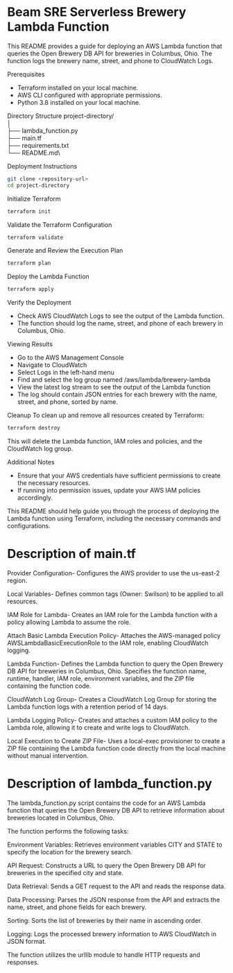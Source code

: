 # Beam SRE Serverless Brewery Lambda Function

This README provides a guide for deploying an AWS Lambda function that queries the Open Brewery DB API for breweries in Columbus, Ohio. The function logs the brewery name, street, and phone to CloudWatch Logs.

Prerequisites
- Terraform installed on your local machine.
- AWS CLI configured with appropriate permissions.
- Python 3.8 installed on your local machine.

Directory Structure
project-directory/\
│\
├── lambda_function.py\
├── main.tf\
├── requirements.txt\
└── README.md\


Deployment Instructions
```sh
git clone <repository-url>
cd project-directory
```
Initialize Terraform
```sh
terraform init
```
Validate the Terraform Configuration
```sh
terraform validate
```
Generate and Review the Execution Plan
```sh
terraform plan
```
Deploy the Lambda Function
```sh
terraform apply
```
Verify the Deployment

- Check AWS CloudWatch Logs to see the output of the Lambda function.
- The function should log the name, street, and phone of each brewery in Columbus, Ohio.

Viewing Results
- Go to the AWS Management Console
- Navigate to CloudWatch
- Select Logs in the left-hand menu
- Find and select the log group named /aws/lambda/brewery-lambda
- View the latest log stream to see the output of the Lambda function
- The log should contain JSON entries for each brewery with the name, street, and phone, sorted by name.

Cleanup
To clean up and remove all resources created by Terraform:

```sh
terraform destroy
```
This will delete the Lambda function, IAM roles and policies, and the CloudWatch log group.

Additional Notes
- Ensure that your AWS credentials have sufficient permissions to create the necessary resources.
- If running into permission issues, update your AWS IAM policies accordingly.

This README should help guide you through the process of deploying the Lambda function using Terraform, including the necessary commands and configurations.

# Description of main.tf

Provider Configuration-
Configures the AWS provider to use the us-east-2 region.

Local Variables-
Defines common tags (Owner: Swilson) to be applied to all resources.

IAM Role for Lambda-
Creates an IAM role for the Lambda function with a policy allowing Lambda to assume the role.

Attach Basic Lambda Execution Policy-
Attaches the AWS-managed policy AWSLambdaBasicExecutionRole to the IAM role, enabling CloudWatch logging.

Lambda Function-
Defines the Lambda function to query the Open Brewery DB API for breweries in Columbus, Ohio. Specifies the function name, runtime, handler, IAM role, environment variables, and the ZIP file containing the function code.

CloudWatch Log Group-
Creates a CloudWatch Log Group for storing the Lambda function logs with a retention period of 14 days.

Lambda Logging Policy-
Creates and attaches a custom IAM policy to the Lambda role, allowing it to create and write logs to CloudWatch.

Local Execution to Create ZIP File-
Uses a local-exec provisioner to create a ZIP file containing the Lambda function code directly from the local machine without manual intervention.

# Description of lambda_function.py

The lambda_function.py script contains the code for an AWS Lambda function that queries the Open Brewery DB API to retrieve information about breweries located in Columbus, Ohio. 

The function performs the following tasks: 

Environment Variables: Retrieves environment variables CITY and STATE to specify the location for the brewery search.

API Request: Constructs a URL to query the Open Brewery DB API for breweries in the specified city and state.

Data Retrieval: Sends a GET request to the API and reads the response data.

Data Processing: Parses the JSON response from the API and extracts the name, street, and phone fields for each brewery.

Sorting: Sorts the list of breweries by their name in ascending order.

Logging: Logs the processed brewery information to AWS CloudWatch in JSON format.

The function utilizes the urllib module to handle HTTP requests and responses.
